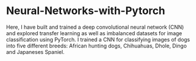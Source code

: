 # Neural-Networks-with-Pytorch

Here, I have built and trained a deep convolutional neural network (CNN) and explored transfer learning as well as imbalanced datasets for image classification using PyTorch. I trained a CNN for classifying images of dogs into five different breeds: African hunting dogs, Chihuahuas, Dhole, Dingo and Japaneses Spaniel.
